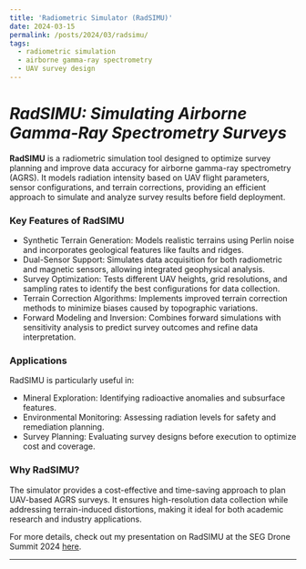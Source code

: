 ```yaml
---
title: 'Radiometric Simulator (RadSIMU)'
date: 2024-03-15
permalink: /posts/2024/03/radsimu/
tags:
  - radiometric simulation
  - airborne gamma-ray spectrometry
  - UAV survey design
---
```


*RadSIMU: Simulating Airborne Gamma-Ray Spectrometry Surveys*
======  

**RadSIMU** is a radiometric simulation tool designed to optimize survey planning and improve data accuracy for airborne gamma-ray spectrometry (AGRS). It models radiation intensity based on UAV flight parameters, sensor configurations, and terrain corrections, providing an efficient approach to simulate and analyze survey results before field deployment.  

### Key Features of RadSIMU  
- Synthetic Terrain Generation: Models realistic terrains using Perlin noise and incorporates geological features like faults and ridges.  
- Dual-Sensor Support: Simulates data acquisition for both radiometric and magnetic sensors, allowing integrated geophysical analysis.  
- Survey Optimization: Tests different UAV heights, grid resolutions, and sampling rates to identify the best configurations for data collection.  
- Terrain Correction Algorithms: Implements improved terrain correction methods to minimize biases caused by topographic variations.  
- Forward Modeling and Inversion: Combines forward simulations with sensitivity analysis to predict survey outcomes and refine data interpretation.  

### Applications  
RadSIMU is particularly useful in:  
- Mineral Exploration: Identifying radioactive anomalies and subsurface features.  
- Environmental Monitoring: Assessing radiation levels for safety and remediation planning.  
- Survey Planning: Evaluating survey designs before execution to optimize cost and coverage.  

### Why RadSIMU?  
The simulator provides a cost-effective and time-saving approach to plan UAV-based AGRS surveys. It ensures high-resolution data collection while addressing terrain-induced distortions, making it ideal for both academic research and industry applications.  

For more details, check out my presentation on RadSIMU at the SEG Drone Summit 2024 [here](https://github.com/neerajn07/researchupdates/raw/main/SEG_Drone_Summit_RadSIMU_Presentation.pdf).  

---  
